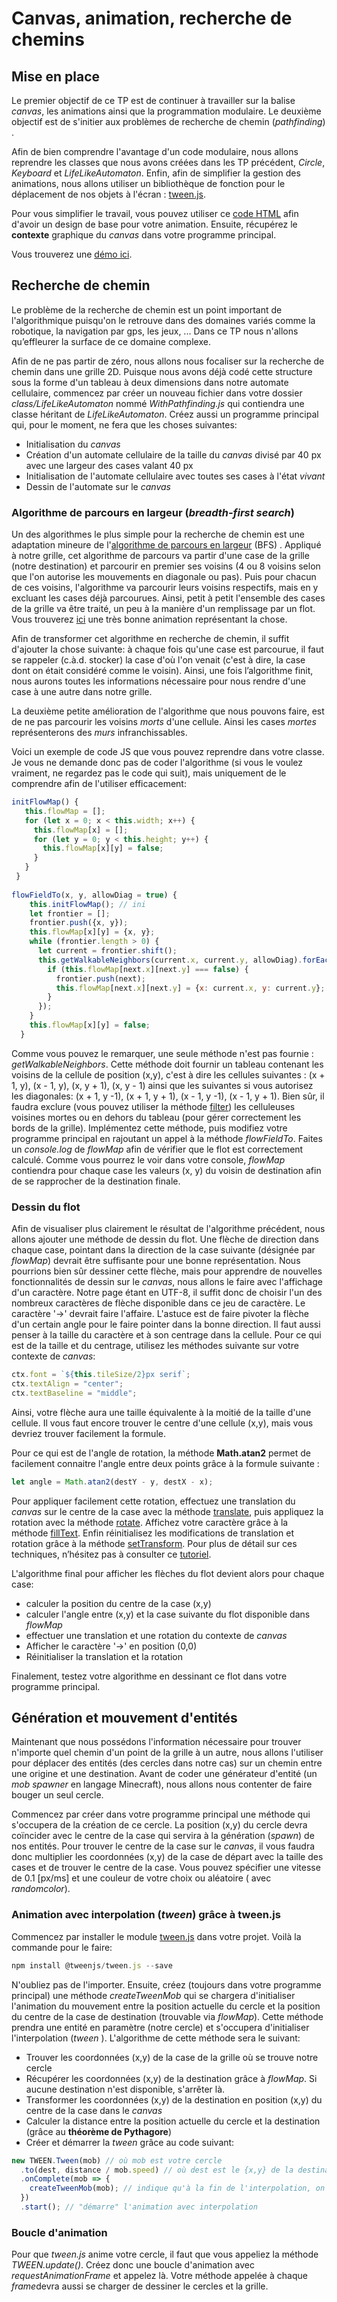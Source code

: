 
# Canvas, animation, recherche de chemins
  

## Mise en place  

Le premier objectif de ce TP est de continuer à travailler sur la balise *canvas*, les animations ainsi que la programmation modulaire. Le deuxième objectif est de s'initier aux problèmes de recherche de chemin (*pathfinding*) .

Afin de bien comprendre l'avantage d'un code modulaire, nous allons reprendre les classes que nous avons créées dans les TP précédent, *Circle*, *Keyboard* et *LifeLikeAutomaton*. Enfin, afin de simplifier la gestion des animations, nous allons utiliser un bibliothèque de fonction pour le déplacement de nos objets à l'écran : [tween.js](https://github.com/tweenjs/tween.js/). 

Pour vous simplifier le travail, vous pouvez utiliser  ce [code HTML](resources/canvas_path_finding.html) afin d'avoir un design de base pour votre animation. Ensuite, récupérez le **contexte** graphique du *canvas* dans votre programme principal.   

Vous trouverez une [démo ici](https://chabloz.eu/files/pathfinding/).

## Recherche de chemin
  
Le problème de la recherche de chemin est un point important de l'algorithmique puisqu'on le retrouve dans des domaines variés comme la robotique, la navigation par gps, les jeux, ... Dans ce TP nous n'allons qu’effleurer la surface de ce domaine complexe. 

Afin de ne pas partir de zéro, nous allons nous focaliser sur la recherche de chemin dans une grille 2D. Puisque nous avons déjà codé cette structure sous la forme d'un tableau à deux dimensions dans notre automate cellulaire, commencez par créer un nouveau fichier dans votre dossier *class/LifeLikeAutomaton* nommé *WithPathfinding.js* qui contiendra une classe héritant de *LifeLikeAutomaton*. Créez aussi un programme principal qui, pour le moment, ne fera que les choses suivantes:

- Initialisation du *canvas*
- Création d'un automate cellulaire de la taille du *canvas* divisé par 40 px avec une largeur des cases valant 40 px 
- Initialisation de l'automate cellulaire avec toutes ses cases à l'état *vivant*
- Dessin de l'automate sur le *canvas*  

### Algorithme de parcours en largeur (*breadth-first search*)
  
 Un des algorithmes le plus simple pour la recherche de chemin est une adaptation mineure de l'[algorithme de parcours en largeur](https://fr.wikipedia.org/wiki/Algorithme_de_parcours_en_largeur) (BFS) . Appliqué à notre grille, cet algorithme de parcours va partir d'une case de la grille (notre destination) et parcourir en premier ses voisins (4 ou 8 voisins selon que l'on autorise les mouvements en diagonale ou pas). Puis pour chacun de ces voisins, l'algorithme va parcourir leurs voisins respectifs, mais en y excluant les cases déjà parcourues.   Ainsi, petit à petit l'ensemble des cases de la grille va être traité, un peu à la manière d'un remplissage par un flot.  Vous trouverez [ici](https://www.redblobgames.com/pathfinding/a-star/introduction.html#breadth-first-search) une très bonne animation représentant la chose. 

Afin de transformer cet algorithme en recherche de chemin, il suffit d'ajouter la chose suivante: à chaque fois qu'une case est parcourue, il faut se rappeler (c.à.d. stocker) la case d'où l'on venait (c'est à dire, la case dont on était considéré comme le voisin). Ainsi, une fois l’algorithme finit, nous aurons toutes les informations nécessaire pour nous rendre d'une case à une autre dans notre grille. 

La deuxième petite amélioration de l'algorithme que nous pouvons faire, est de ne pas parcourir les voisins *morts* d'une cellule. Ainsi les cases *mortes* représenterons  des *murs* infranchissables. 

Voici un exemple de code JS que vous pouvez reprendre dans votre classe. Je vous ne demande donc pas de coder l'algorithme (si vous le voulez vraiment, ne regardez pas le code qui suit), mais uniquement de le comprendre afin de l'utiliser efficacement:

```js
initFlowMap() {
   this.flowMap = [];
   for (let x = 0; x < this.width; x++) {
     this.flowMap[x] = [];
     for (let y = 0; y < this.height; y++) {
       this.flowMap[x][y] = false;
     }
   }
 }
  
flowFieldTo(x, y, allowDiag = true) {
    this.initFlowMap(); // ini
    let frontier = [];
    frontier.push({x, y});
    this.flowMap[x][y] = {x, y};
    while (frontier.length > 0) {
      let current = frontier.shift();
      this.getWalkableNeighbors(current.x, current.y, allowDiag).forEach(next => {
        if (this.flowMap[next.x][next.y] === false) {
          frontier.push(next);
          this.flowMap[next.x][next.y] = {x: current.x, y: current.y};
        }
      });
    }
    this.flowMap[x][y] = false;
  }
```

Comme vous pouvez le remarquer, une seule méthode n'est pas fournie : *getWalkableNeighbors*. Cette méthode doit fournir un tableau contenant les voisins de la cellule de position (x,y), c'est à dire les cellules suivantes : (x + 1, y), (x - 1, y), (x, y + 1),  (x, y - 1) ainsi que les suivantes si vous autorisez les diagonales: (x + 1, y -1), (x + 1, y + 1),  (x - 1, y -1), (x - 1, y + 1). Bien sûr, il faudra exclure (vous pouvez utiliser la méthode [filter](https://developer.mozilla.org/fr/docs/Web/JavaScript/Reference/Objets_globaux/Array/filter)) les celluleuses voisines mortes ou en dehors du tableau (pour gérer correctement les bords de la grille). Implémentez cette méthode, puis modifiez votre programme principal en rajoutant un appel à la méthode *flowFieldTo*. Faites un *console.log* de *flowMap* afin de vérifier que le flot est correctement calculé. Comme vous pourrez le voir dans votre console, *flowMap* contiendra pour chaque case les valeurs (x, y) du voisin de destination afin de se rapprocher de la destination finale.
 
### Dessin du flot

Afin de visualiser plus clairement le résultat de l'algorithme précédent, nous allons ajouter une méthode de dessin du flot.  Une flèche de direction dans chaque case, pointant dans la direction de la case suivante (désignée par *flowMap*) devrait être suffisante pour une bonne représentation. Nous pourrions bien sûr dessiner cette flèche, mais pour apprendre de nouvelles fonctionnalités de dessin sur le *canvas*, nous allons le faire avec l'affichage d'un caractère.  Notre page étant en UTF-8,  il suffit donc de choisir l'un des nombreux caractères de flèche disponible dans ce jeu de caractère. Le caractère '→' devrait faire l'affaire. L'astuce est de faire pivoter la flèche d'un certain angle pour le faire pointer dans la bonne direction. Il faut aussi penser à la taille du caractère et à son centrage dans la cellule.  Pour ce qui est de la taille et du centrage, utilisez les méthodes suivante sur votre contexte de *canvas*:
```js
ctx.font = `${this.tileSize/2}px serif`;
ctx.textAlign = "center";
ctx.textBaseline = "middle";
```
Ainsi, votre flèche aura une taille équivalente à la moitié  de la taille d'une cellule. Il vous faut encore trouver le centre d'une cellule (x,y), mais vous devriez trouver facilement la formule.

Pour ce qui est de l'angle de rotation, la méthode **Math.atan2** permet de facilement connaitre l'angle entre deux points grâce à la formule suivante :

```js
let angle = Math.atan2(destY - y, destX - x);
```
Pour appliquer facilement cette rotation, effectuez une translation du *canvas* sur le centre de la case avec la méthode  [translate](https://developer.mozilla.org/fr/docs/Web/API/CanvasRenderingContext2D/translate), puis appliquez la rotation avec la méthode [rotate](https://developer.mozilla.org/fr/docs/Web/API/CanvasRenderingContext2D/rotate).  Affichez votre caractère grâce à la méthode [fillText](https://developer.mozilla.org/fr/docs/Web/API/CanvasRenderingContext2D/fillText). Enfin réinitialisez les modifications de translation et rotation grâce à la méthode [setTransform](https://developer.mozilla.org/fr/docs/Web/API/CanvasRenderingContext2D/setTransform). Pour plus de détail sur ces techniques, n’hésitez pas à consulter ce [tutoriel](https://developer.mozilla.org/fr/docs/Tutoriel_canvas/Transformations).

L'algorithme final pour afficher les flèches du flot devient alors pour chaque case:

- calculer la position du centre de la case (x,y)
- calculer l'angle entre (x,y) et la case suivante du flot disponible dans *flowMap*
- effectuer une translation et une rotation du contexte de *canvas*
- Afficher le caractère  '→' en position (0,0) 
- Réinitialiser la translation et la rotation

Finalement, testez votre algorithme en dessinant ce flot dans votre programme principal.

## Génération et mouvement d'entités 

Maintenant que nous possédons l'information nécessaire pour trouver n'importe quel chemin d'un point de la grille à un autre, nous allons l'utiliser pour déplacer des entités (des cercles dans notre cas) sur un chemin entre une origine et une destination. Avant de coder une générateur d'entité (un *mob spawner* en langage Minecraft), nous allons nous contenter de faire bouger un seul cercle. 

Commencez par créer dans votre programme principal une méthode qui s'occupera de la création de ce cercle. La position (x,y) du cercle devra coïncider avec le centre de la case qui servira à la génération (*spawn*) de nos entités. Pour trouver le centre de la case sur le *canvas*, il vous faudra donc multiplier les coordonnées (x,y) de la case de départ avec la taille des cases et de trouver le centre de la case. Vous pouvez spécifier une vitesse de 0.1 [px/ms] et une couleur de votre choix ou  aléatoire ( avec *randomcolor*).

### Animation avec interpolation (*tween*) grâce à tween.js 

Commencez par installer le module [tween.js](https://github.com/tweenjs/tween.js/) dans votre projet. Voilà la commande pour le faire:

```js
npm install @tweenjs/tween.js --save
```

N'oubliez pas de l'importer. Ensuite, créez (toujours dans votre programme principal) une méthode *createTweenMob* qui se chargera d'initialiser l'animation du mouvement entre la position actuelle du cercle et la position du centre de la case de destination (trouvable via *flowMap*).  Cette méthode prendra une entité en paramètre (notre cercle) et s'occupera d'initialiser l'interpolation (*tween* ).  L'algorithme de cette méthode sera le suivant:

- Trouver les coordonnées (x,y) de la case de la grille où se trouve notre cercle
- Récupérer les coordonnées (x,y) de la destination grâce à *flowMap*. Si aucune destination n'est disponible, s'arrêter là.
- Transformer les coordonnées (x,y) de la destination en position (x,y) du centre de la case dans le *canvas*
- Calculer la distance entre la position actuelle du cercle et la destination (grâce au **théorème de Pythagore**)
- Créer et démarrer  la *tween* grâce au code suivant:

```js
new TWEEN.Tween(mob) // où mob est votre cercle
  .to(dest, distance / mob.speed) // où dest est le {x,y} de la destination
  .onComplete(mob => {
    createTweenMob(mob); // indique qu'à la fin de l'interpolation, on recommence
  })
  .start(); // "démarre" l'animation avec interpolation
```

### Boucle d'animation

Pour que *tween.js* anime votre cercle, il faut que vous appeliez la méthode *TWEEN.update()*. Créez donc une boucle d'animation avec *requestAnimationFrame* et appelez là. Votre méthode appelée à chaque *frame*devra aussi se charger de dessiner le cercles et la grille.

<!--stackedit_data:
eyJoaXN0b3J5IjpbMTc4NzgxNjgyOSwtMTcyOTc5NDc4OSwyMD
A2OTQ4NTE5LDMyNjM0NjQxMSwtMTk4Mjg0MDIxOSwyMDkwMDA4
MDQ1LDUxMTI4NTM0MCwtODQ1NDg4ODc5LDgxOTEzMDUzNSw5MT
I0Mjk0NzEsLTEyOTQ0MjYyMTMsLTE3NDk2ODI5NTldfQ==
-->